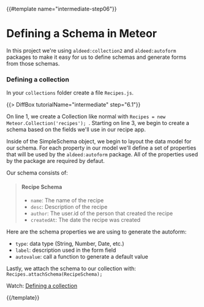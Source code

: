 {{#template name="intermediate-step06"}}

# Defining a Schema in Meteor

In this project we're using `aldeed:collection2` and `aldeed:autoform` packages to make it easy for us to define schemas and generate forms from those schemas.

### Defining a collection

In your `collections` folder create a file `Recipes.js`.

{{> DiffBox tutorialName="intermediate" step="6.1"}}

On line 1, we create a Collection like normal with `Recipes = new Meteor.Collection('recipes');
`. Starting on line 3, we begin to create a schema based on the fields we'll use in our recipe app.

Inside of the SimpleSchema object, we begin to layout the data model for our schema. For each property in our model we'll define a set of properties that will be used by the `aldeed:autoform` package. All of the properties used by the package are required by defaut.

Our schema consists of: 
> #### Recipe Schema
> - `name`: The name of the recipe
> - `desc`: Description of the recipe
> - `author`: The user.id of the person that created the recipe
> - `createdAt`: The date the recipe was created

Here are the schema properties we are using to generate the autoform:

- `type`: data type (String, Number, Date, etc.)
- `label`: description used in the form field
- `autovalue`: call a function to generate a default value

Lastly, we attach the schema to our collection with: `Recipes.attachSchema(RecipeSchema);`

Watch: [Defining a collection](https://youtu.be/KK42dBBfaaU?t=1m28s "Level Up Tutorials: Intermediate Meteor Tutorial #6 - Youtube")

{{/template}}